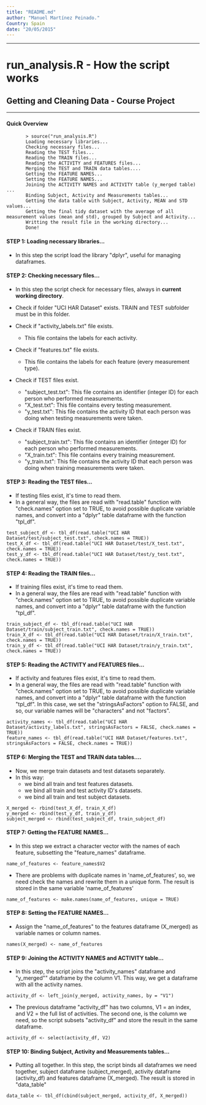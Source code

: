 ```yaml
---
title: "README.md"
author: "Manuel Martínez Peinado."
Country: Spain
date: "20/05/2015"
---
```

**************

# run_analysis.R - How the script works
## Getting and Cleaning Data - Course Project
**************

####  Quick Overview
           
           > source("run_analysis.R")         
           Loading necessary libraries...           
           Checking necessary files...
           Reading the TEST files...
           Reading the TRAIN files...
           Reading the ACTIVITY and FEATURES files...
           Merging the TEST and TRAIN data tables....
           Getting the FEATURE NAMES...
           Setting the FEATURE NAMES...
           Joining the ACTIVITY NAMES and ACTIVITY table (y_merged table) ...
           Binding Subject, Activity and Measurements tables...
           Getting the data table with Subject, Activity, MEAN and STD values...
           Getting the final tidy dataset with the average of all measurement values (mean and std), grouped by Subject and Activity...
           Writting the result file in the working directory...
           Done!
           
#### STEP 1: Loading necessary libraries...

* In this step the script load the library "dplyr", useful for managing dataframes. 


####  STEP 2: Checking necessary files... 
* In this step the script check for necessary files, always in **current working directory**.

* Check if folder "UCI HAR Dataset" exists. TRAIN and TEST subfolder must be in this folder.

* Check if "activity_labels.txt" file exists.
    + This file contains the labels for each activity. 
    
* Check if "features.txt" file exists.
    + This file contains the labels for each feature (every measurement type).   
    
* Check if TEST files exist.
    + "subject_test.txt": This file contains an identifier (integer ID) for each person who performed measurements.
    + "X_test.txt": This file contains every testing measurement.
    + "y_test.txt": This file contains the activity ID that each person was doing when testing measurements were taken.    
    
* Check if TRAIN files exist.
    + "subject_train.txt": This file contains an identifier (integer ID) for each person who performed measurements.
    + "X_train.txt": This file contains every training measurement.
    + "y_train.txt": This file contains the activity ID that each person was doing when training measurements were taken.
    
         
####  STEP 3: Reading the TEST files...
* If testing files exist, it's time to read them.
* In a general way, the files are read with "read.table" function with "check.names" option set to TRUE, to avoid possible duplicate variable names, and convert into a "dplyr" table dataframe with the function "tpl_df".

```
test_subject_df <- tbl_df(read.table("UCI HAR Dataset/test/subject_test.txt", check.names = TRUE))
test_X_df <- tbl_df(read.table("UCI HAR Dataset/test/X_test.txt", check.names = TRUE))
test_y_df <- tbl_df(read.table("UCI HAR Dataset/test/y_test.txt", check.names = TRUE))
```

####  STEP 4: Reading the TRAIN files...
* If training files exist, it's time to read them.
* In a general way, the files are read with "read.table" function with "check.names" option set to TRUE, to avoid possible duplicate variable names, and convert into a "dplyr" table dataframe with the function "tpl_df".

```
train_subject_df <- tbl_df(read.table("UCI HAR Dataset/train/subject_train.txt", check.names = TRUE))
train_X_df <- tbl_df(read.table("UCI HAR Dataset/train/X_train.txt", check.names = TRUE))
train_y_df <- tbl_df(read.table("UCI HAR Dataset/train/y_train.txt", check.names = TRUE))

```
                                                        
####  STEP 5: Reading the ACTIVITY and FEATURES files...
* If activity and features files exist, it's time to read them.
* In a general way, the files are read with "read.table" function with "check.names" option set to TRUE, to avoid possible duplicate variable names, and convert into a "dplyr" table dataframe with the function "tpl_df". In this case, we set the "stringsAsFactors" option to FALSE, and so, our variable names will be "characters" and not "factors".

```
activity_names <- tbl_df(read.table("UCI HAR Dataset/activity_labels.txt", stringsAsFactors = FALSE, check.names = TRUE))        
feature_names <- tbl_df(read.table("UCI HAR Dataset/features.txt", stringsAsFactors = FALSE, check.names = TRUE))

```
         
####  STEP 6: Merging the TEST and TRAIN data tables....
* Now, we merge train datasets and test datasets separately.
* In this way:
   + we bind all train and test features datasets.
   + we bind all train and test activity ID's datasets.   
   + we bind all train and test subject datasets.

```
X_merged <- rbind(test_X_df, train_X_df)
y_merged <- rbind(test_y_df, train_y_df)
subject_merged <- rbind(test_subject_df, train_subject_df)
```

        
####  STEP 7: Getting the FEATURE NAMES...
* In this step we extract a character vector with the names of each feature, subsetting the "feature_names" dataframe.

```
name_of_features <- feature_names$V2  
```
* There are problems with duplicate names in 'name_of_features', so, we need check the names and rewrite them in a unique form. The result is stored in the same variable 'name_of_features'

```
name_of_features <- make.names(name_of_features, unique = TRUE)  
```

    
####  STEP 8: Setting the FEATURE NAMES...
* Assign the "name_of_features" to the features dataframe (X_merged) as variable names or column names.
```
names(X_merged) <- name_of_features  
```
    
####  STEP 9: Joining the ACTIVITY NAMES and ACTIVITY table...
* In this step, the script joins the "activity_names" dataframe and "y_merged"" dataframe by the column V1. This way, we get a dataframe with all the activity names.

```
activity_df <- left_join(y_merged, activity_names, by = "V1") 
```
* The previous dataframe "activity_df" has two columns, V1 = an index, and V2 = the full list of activities. The second one, is the column we need, so the script subsets "activity_df" and store the result in the same dataframe.

```
activity_df <- select(activity_df, V2)
```

    
####  STEP 10: Binding Subject, Activity and Measurements tables...
* Putting all together. In this step, the script binds all dataframes we need together, subject dataframe (subject_merged), activity dataframe (activity_df) and features dataframe (X_merged). The result is stored in "data_table"

```
data_table <- tbl_df(cbind(subject_merged, activity_df, X_merged))
```

